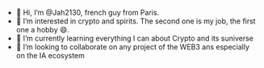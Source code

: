 - 👋 Hi, I’m @Jah2130, french guy from Paris.
- 👀 I’m interested in crypto and spirits. The second one is my job, the first one a hobby 😄.
- 🌱 I’m currently learning everything I can about Crypto and its suniverse
- 💞️ I’m looking to collaborate on any project of the WEB3 ans especially on the IA ecosystem




<!---
Jah2130/Jah2130 is a ✨ special ✨ repository because its `README.md` (this file) appears on your GitHub profile.
You can click the Preview link to take a look at your changes.
--->
